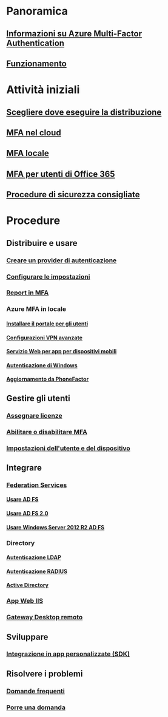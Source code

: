 # Panoramica
## [Informazioni su Azure Multi-Factor Authentication](multi-factor-authentication.md)
## [Funzionamento](multi-factor-authentication-how-it-works.md)

# Attività iniziali
## [Scegliere dove eseguire la distribuzione](multi-factor-authentication-get-started.md)
## [MFA nel cloud](multi-factor-authentication-get-started-cloud.md)
## [MFA locale](multi-factor-authentication-get-started-server.md)
## [MFA per utenti di Office 365](https://support.office.com/article/Set-up-multi-factor-authentication-for-Office-365-users-8f0454b2-f51a-4d9c-bcde-2c48e41621c6)
## [Procedure di sicurezza consigliate](multi-factor-authentication-security-best-practices.md)

# Procedure
## Distribuire e usare
### [Creare un provider di autenticazione](multi-factor-authentication-get-started-auth-provider.md)
### [Configurare le impostazioni](multi-factor-authentication-whats-next.md)
### [Report in MFA](multi-factor-authentication-manage-reports.md)
### Azure MFA in locale
#### [Installare il portale per gli utenti](multi-factor-authentication-get-started-portal.md)
#### [Configurazioni VPN avanzate](multi-factor-authentication-advanced-vpn-configurations.md)
#### [Servizio Web per app per dispositivi mobili](multi-factor-authentication-get-started-server-webservice.md)
#### [Autenticazione di Windows](multi-factor-authentication-get-started-server-windows.md)
#### [Aggiornamento da PhoneFactor](multi-factor-authentication-get-started-server-upgrade.md)

## Gestire gli utenti
### [Assegnare licenze](multi-factor-authentication-get-started-assign-licenses.md)
### [Abilitare o disabilitare MFA](multi-factor-authentication-get-started-user-states.md)
### [Impostazioni dell'utente e del dispositivo](multi-factor-authentication-manage-users-and-devices.md)

## Integrare
### [Federation Services](multi-factor-authentication-get-started-adfs.md)
#### [Usare AD FS](multi-factor-authentication-get-started-adfs-cloud.md)
#### [Usare AD FS 2.0](multi-factor-authentication-get-started-adfs-adfs2.md)
#### [Usare Windows Server 2012 R2 AD FS](multi-factor-authentication-get-started-adfs-w2k12.md)
### Directory
#### [Autenticazione LDAP](multi-factor-authentication-get-started-server-ldap.md)
#### [Autenticazione RADIUS](multi-factor-authentication-get-started-server-radius.md)
#### [Active Directory](multi-factor-authentication-get-started-server-dirint.md)
### [App Web IIS](multi-factor-authentication-get-started-server-iis.md)
### [Gateway Desktop remoto](multi-factor-authentication-get-started-server-rdg.md)

## Sviluppare 
### [Integrazione in app personalizzate (SDK)](multi-factor-authentication-sdk.md)

## Risolvere i problemi
### [Domande frequenti](multi-factor-authentication-faq.md)
### [Porre una domanda](https://social.msdn.microsoft.com/Forums/newthread?category=windowsazureplatform&forum=windowsazureactiveauthentication&prof=required)


<!--HONumber=Nov16_HO4-->



